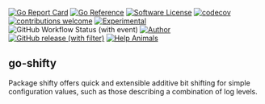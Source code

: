 [![Go Report Card](https://goreportcard.com/badge/github.com/JesseCoretta/go-shifty)](https://goreportcard.com/report/github.com/JesseCoretta/go-shifty) [![Go Reference](https://pkg.go.dev/badge/github.com/JesseCoretta/go-shifty.svg)](https://pkg.go.dev/github.com/JesseCoretta/go-shifty) [![Software License](https://img.shields.io/badge/license-MIT-brightgreen.svg?style=flat)](https://github.com/JesseCoretta/go-shifty/blob/main/LICENSE) [![codecov](https://codecov.io/gh/JesseCoretta/go-shifty/graph/badge.svg?token=2MHIRM36MS)](https://codecov.io/gh/JesseCoretta/go-shifty) [![contributions welcome](https://img.shields.io/badge/contributions-welcome-brightgreen.svg?style=flat)](https://github.com/JesseCoretta/go-shifty/issues) [![Experimental](https://img.shields.io/badge/experimental-blue?logoColor=blue&label=%F0%9F%A7%AA%20%F0%9F%94%AC&labelColor=blue&color=gray)](https://github.com/JesseCoretta/JesseCoretta/blob/main/EXPERIMENTAL.md) ![GitHub Workflow Status (with event)](https://img.shields.io/github/actions/workflow/status/jessecoretta/go-shifty/go.yml?event=push) [![Author](https://img.shields.io/badge/author-Jesse_Coretta-darkred?label=%F0%9F%94%BA&labelColor=indigo&color=maroon)](mailto:jesse.coretta@icloud.com) [![GitHub release (with filter)](https://img.shields.io/github/v/release/JesseCoretta/go-shifty)](https://github.com/JesseCoretta/go-shifty/releases) [![Help Animals](https://img.shields.io/badge/donations-yellow?label=%F0%9F%98%BA&labelColor=Yellow)](https://github.com/JesseCoretta/JesseCoretta/blob/main/DONATIONS.md)

## go-shifty
Package shifty offers quick and extensible additive bit shifting for simple configuration values, such as those describing a combination of log levels.
